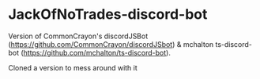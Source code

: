 # JackOfNoTrades-discord-bot
Version of CommonCrayon's discordJSBot (https://github.com/CommonCrayon/discordJSbot) & mchalton ts-discord-bot (https://github.com/mchalton/ts-discord-bot). 

Cloned a version to mess around with it

